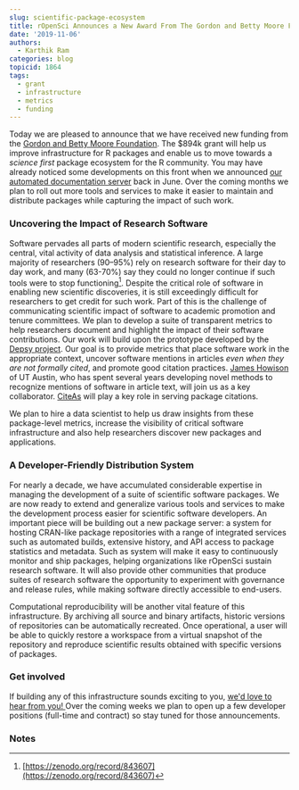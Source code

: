 ```yaml
---
slug: scientific-package-ecosystem
title: rOpenSci Announces a New Award From The Gordon and Betty Moore Foundation to Improve the Scientific Package Ecosystem for R
date: '2019-11-06'
authors:
  - Karthik Ram
categories: blog
topicid: 1864
tags:
  - grant
  - infrastructure
  - metrics
  - funding
---
```


Today we are pleased to announce that we have received new funding from the [Gordon and Betty Moore Foundation](https://www.moore.org/initiative-strategy-detail?initiativeId=data-driven-discovery). The $894k grant will help us improve infrastructure for R packages and enable us to move towards a _science first_ package ecosystem for the R community. You may have already noticed some developments on this front when we announced [our automated documentation server](https://ropensci.org/technotes/2019/06/07/ropensci-docs/) back in June. Over the coming months we plan to roll out more tools and services to make it easier to maintain and distribute packages while capturing the impact of such work.


### **Uncovering the Impact of Research Software**

Software pervades all parts of modern scientific research, especially the central, vital activity of data analysis and statistical inference. A large majority of researchers (90–95%) rely on research software for their day to day work, and many (63-70%) say they could no longer continue if such tools were to stop functioning[^1]. Despite the critical role of software in enabling new scientific discoveries, it is still exceedingly difficult for researchers to get credit for such work. Part of this is the challenge of communicating scientific impact of software to academic promotion and tenure committees. We plan to develop a suite of transparent metrics to help researchers document and highlight the impact of their software contributions. Our work will build upon the prototype developed by the [Depsy project](http://depsy.org/). Our goal is to provide metrics that place software work in the appropriate context, uncover software mentions in articles _even when they are not formally cited_, and promote good citation practices. [James Howison](http://james.howison.name/) of UT Austin, who has spent several years developing novel methods to recognize mentions of software in article text, will join us as a key collaborator.  [CiteAs](https://citeas.org/about) will play a key role in serving package citations.

We plan to hire a data scientist to help us draw insights from these package-level metrics, increase the visibility of critical software infrastructure and also help researchers discover new packages and applications.


### **A Developer-Friendly Distribution System**

For nearly a decade, we have accumulated considerable expertise in managing the development of a suite of scientific software packages. We are now ready to extend and generalize various tools and services to make the development process easier for scientific software developers. An important piece will be building out a new package server: a system for hosting CRAN-like package repositories with a range of integrated services such as automated builds, extensive history, and API access to package statistics and metadata. Such as system will make it easy to continuously monitor and ship packages, helping organizations like rOpenSci sustain research software. It will also provide other communities that produce suites of research software the opportunity to experiment with governance and release rules, while making software directly accessible to end-users.

Computational reproducibility will be another vital feature of this infrastructure. By archiving all source and binary artifacts, historic versions of repositories can be automatically recreated. Once operational, a user will be able to quickly restore a workspace from a virtual snapshot of the repository and reproduce scientific results obtained with specific versions of packages.


### **Get involved**

If building any of this infrastructure sounds exciting to you, [we'd love to hear from you! ](https://ropensci.org/contact/)Over the coming weeks we plan to open up a few developer positions (full-time and contract) so stay tuned for those announcements.


### Notes

[^1]:
     [https://zenodo.org/record/843607](https://zenodo.org/record/843607)


